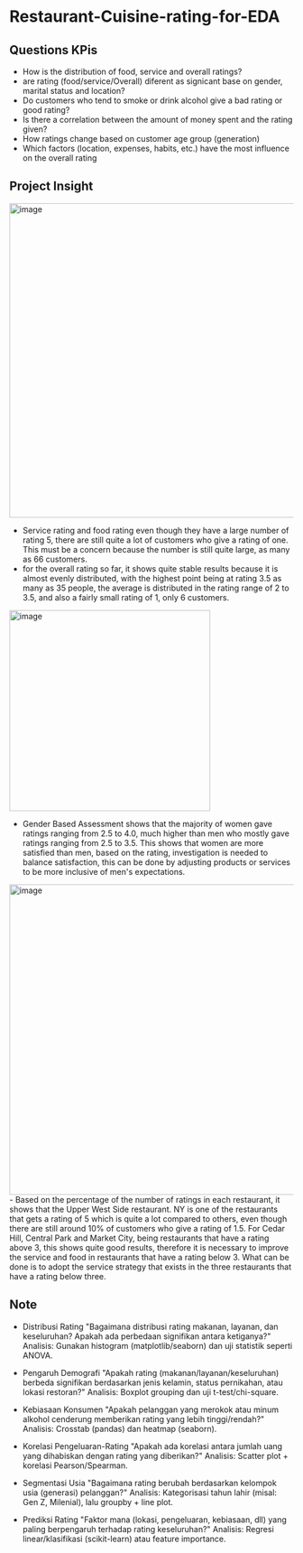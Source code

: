 # Restaurant-Cuisine-rating-for-EDA

## Questions KPis
- How is the distribution of food, service and overall ratings?
- are rating (food/service/Overall) diferent as signicant base on gender, marital status and location?
- Do customers who tend to smoke or drink alcohol give a bad rating or good rating?
- Is there a correlation between the amount of money spent and the rating given?
- How ratings change based on customer age group (generation)
- Which factors (location, expenses, habits, etc.) have the most influence on the overall rating

## Project Insight

<img width="557" alt="image" src="https://github.com/user-attachments/assets/45c4c10a-3352-4059-89e5-d1a1d5dff444" />

- Service rating and food rating even though they have a large number of rating 5, there are still quite a lot of customers who give a rating of one. This must be a concern because the number is still quite large, as many as 66 customers.
- for the overall rating so far, it shows quite stable results because it is almost evenly distributed, with the highest point being at rating 3.5 as many as 35 people, the average is distributed in the rating range of 2 to 3.5, and also a fairly small rating of 1, only 6 customers.

<img width="356" alt="image" src="https://github.com/user-attachments/assets/19df832a-82e5-4615-8c57-f4b700e81ad8" />

- Gender Based Assessment shows that the majority of women gave ratings ranging from 2.5 to 4.0, much higher than men who mostly gave ratings ranging from 2.5 to 3.5. This shows that women are more satisfied than men, based on the rating, investigation is needed to balance satisfaction, this can be done by adjusting products or services to be more inclusive of men's expectations.

<img width="550" alt="image" src="https://github.com/user-attachments/assets/617bb2c9-2dc8-4255-b149-3d35f4281805" />
- Based on the percentage of the number of ratings in each restaurant, it shows that the Upper West Side restaurant. NY is one of the restaurants that gets a rating of 5 which is quite a lot compared to others, even though there are still around 10% of customers who give a rating of 1.5. For Cedar Hill, Central Park and Market City, being restaurants that have a rating above 3, this shows quite good results, therefore it is necessary to improve the service and food in restaurants that have a rating below 3. What can be done is to adopt the service strategy that exists in the three restaurants that have a rating below three.






## Note

- Distribusi Rating
"Bagaimana distribusi rating makanan, layanan, dan keseluruhan? Apakah ada perbedaan signifikan antara ketiganya?"
Analisis: Gunakan histogram (matplotlib/seaborn) dan uji statistik seperti ANOVA.

- Pengaruh Demografi
"Apakah rating (makanan/layanan/keseluruhan) berbeda signifikan berdasarkan jenis kelamin, status pernikahan, atau lokasi restoran?"
Analisis: Boxplot grouping dan uji t-test/chi-square.

- Kebiasaan Konsumen
"Apakah pelanggan yang merokok atau minum alkohol cenderung memberikan rating yang lebih tinggi/rendah?"
Analisis: Crosstab (pandas) dan heatmap (seaborn).

- Korelasi Pengeluaran-Rating
"Apakah ada korelasi antara jumlah uang yang dihabiskan dengan rating yang diberikan?"
Analisis: Scatter plot + korelasi Pearson/Spearman.

- Segmentasi Usia
"Bagaimana rating berubah berdasarkan kelompok usia (generasi) pelanggan?"
Analisis: Kategorisasi tahun lahir (misal: Gen Z, Milenial), lalu groupby + line plot.

- Prediksi Rating
"Faktor mana (lokasi, pengeluaran, kebiasaan, dll) yang paling berpengaruh terhadap rating keseluruhan?"
Analisis: Regresi linear/klasifikasi (scikit-learn) atau feature importance.
